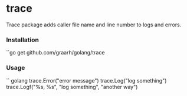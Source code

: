 trace
======

Trace package adds caller file name and line number to 
logs and errors.

### Installation
``go get github.com/graarh/golang/trace

### Usage
`` golang
trace.Error("error message")
trace.Log("log something")
trace.Logf("%s, %s", "log something", "another way")
```
